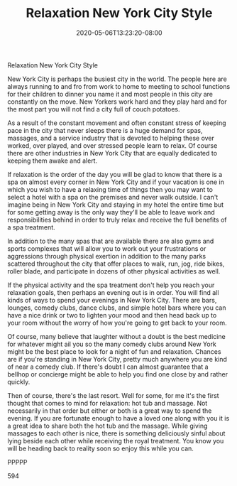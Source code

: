 ﻿---
title: "Relaxation New York City Style"
date: 2020-05-06T13:23:20-08:00
description: "Text Tips for Web Success"
featured_image: "/images/Text.jpg"
tags: ["Text"]
---

Relaxation New York City Style

New York City is perhaps the busiest city in the world. The people here are always running to and fro from work to home to meeting to school functions for their children to dinner you name it and most people in this city are constantly on the move. New Yorkers work hard and they play hard and for the most part you will not find a city full of couch potatoes. 

As a result of the constant movement and often constant stress of keeping pace in the city that never sleeps there is a huge demand for spas, massages, and a service industry that is devoted to helping these over worked, over played, and over stressed people learn to relax. Of course there are other industries in New York City that are equally dedicated to keeping them awake and alert. 

If relaxation is the order of the day you will be glad to know that there is a spa on almost every corner in New York City and if your vacation is one in which you wish to have a relaxing time of things then you may want to select a hotel with a spa on the premises and never walk outside. I can't imagine being in New York City and staying in my hotel the entire time but for some getting away is the only way they'll be able to leave work and responsibilities behind in order to truly relax and receive the full benefits of a spa treatment. 

In addition to the many spas that are available there are also gyms and sports complexes that will allow you to work out your frustrations or aggressions through physical exertion in addition to the many parks scattered throughout the city that offer places to walk, run, jog, ride bikes, roller blade, and participate in dozens of other physical activities as well. 

If the physical activity and the spa treatment don't help you reach your relaxation goals, then perhaps an evening out is in order. You will find all kinds of ways to spend your evenings in New York City. There are bars, lounges, comedy clubs, dance clubs, and simple hotel bars where you can have a nice drink or two to lighten your mood and then head back up to your room without the worry of how you're going to get back to your room. 

Of course, many believe that laughter without a doubt is the best medicine for whatever might ail you so the many comedy clubs around New York might be the best place to look for a night of fun and relaxation. Chances are if you're standing in New York City, pretty much anywhere you are kind of near a comedy club. If there's doubt I can almost guarantee that a bellhop or concierge might be able to help you find one close by and rather quickly.

Then of course, there's the last resort. Well for some, for me it's the first thought that comes to mind for relaxation: hot tub and massage. Not necessarily in that order but either or both is a great way to spend the evening. If you are fortunate enough to have a loved one along with you it is a great idea to share both the hot tub and the massage. While giving massages to each other is nice, there is something deliciously sinful about lying beside each other while receiving the royal treatment. You know you will be heading back to reality soon so enjoy this while you can.

PPPPP

594

